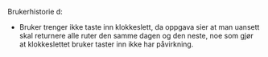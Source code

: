 Brukerhistorie d:
- Bruker trenger ikke taste inn klokkeslett, da oppgava sier at man uansett skal returnere alle ruter den samme dagen og den neste, noe som gjør at klokkeslettet bruker taster inn ikke har påvirkning.